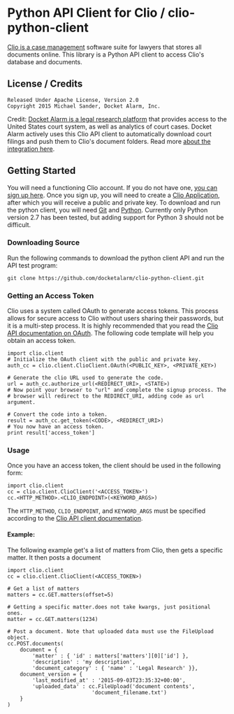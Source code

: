 Python API Client for Clio / clio-python-client
===============

[Clio is a case management](www.docketalarm.com) software suite for lawyers that
stores all documents online. This library is a Python API client 
to access Clio's database and documents.

## License / Credits
    Released Under Apache License, Version 2.0
    Copyright 2015 Michael Sander, Docket Alarm, Inc.

Credit: [Docket Alarm is a legal research platform](www.docketalarm.com) that provides
access to the United States court system, as well as analytics of court cases. Docket Alarm actively uses this Clio API client to automatically download court filings and push them to Clio's document folders. Read more [about the integration here](www.docketalarm.com/clio).
    
## Getting Started
You will need a functioning Clio account. If you do not have one,
[you can sign up here](http://www.clio.com). Once you sign up, you will need to create a [Clio Application](http://api-docs.clio.com/v2/#create-a-clio-application), after which you will receive a public and private key. To download and run the python client, you will  need [Git](https://git-scm.com/downloads) and [Python](https://www.python.org/downloads/). Currently only Python version 2.7 has been tested, but adding support for Python 3 should not be difficult.

### Downloading Source
Run the following commands to download the python client API and run the API
test program:

`git clone https://github.com/docketalarm/clio-python-client.git`

### Getting an Access Token
Clio uses a system called OAuth to generate access tokens. This process allows for secure access to Clio without users sharing their passwords, but it is a multi-step process. It is highly recommended that you read the [Clio API documentation on OAuth](http://api-docs.clio.com/v2/#authorization-with-oauth-2-0). The following code template will help you obtain an access token.

	import clio.client
	# Initialize the OAuth client with the public and private key.
	auth_cc = clio.client.ClioClient.OAuth(<PUBLIC_KEY>, <PRIVATE_KEY>)
	
	# Generate the clio URL used to generate the code.
	url = auth_cc.authorize_url(<REDIRECT_URI>, <STATE>)
	# Now point your browser to "url" and complete the signup process. The
	# browser will redirect to the REDIRECT_URI, adding code as url argument.
	
	# Convert the code into a token.
	result = auth_cc.get_token(<CODE>, <REDIRECT_URI>)
	# You now have an access token.
	print result['access_token']


### Usage

Once you have an access token, the client should be used in the following form:

    import clio.client
	cc = clio.client.ClioClient('<ACCESS_TOKEN>')
	cc.<HTTP_METHOD>.<CLIO_ENDPOINT>(<KEYWORD_ARGS>)

The `HTTP_METHOD`, `CLIO_ENDPOINT`, and `KEYWORD_ARGS` must be specified 
according to the [Clio API client documentation](http://api-docs.clio.com/).

#### Example:

The following example get's a list of matters from Clio, then gets a specific matter. It then posts a document


	import clio.client
	cc = clio.client.ClioClient(<ACCESS_TOKEN>)

	# Get a list of matters
	matters = cc.GET.matters(offset=5)
	
	# Getting a specific matter.does not take kwargs, just positional ones.
	matter = cc.GET.matters(1234)

	# Post a document. Note that uploaded data must use the FileUpload object.
	cc.POST.documents( 
		document = {
			'matter' : { 'id' : matters['matters'][0]['id'] },
			'description' : 'my description',
			'document_category' : { 'name' : 'Legal Research' }},
		document_version = {
			'last_modified_at' : '2015-09-03T23:35:32+00:00', 
			'uploaded_data' : cc.FileUpload('document contents', 
                               'document_filename.txt')
		}
	)